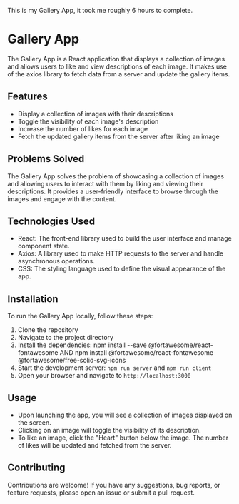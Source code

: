 This is my Gallery App, it took me roughly 6 hours to complete.

# Gallery App

The Gallery App is a React application that displays a collection of images and allows users to like and view descriptions of each image. It makes use of the axios library to fetch data from a server and update the gallery items.

## Features

- Display a collection of images with their descriptions
- Toggle the visibility of each image's description
- Increase the number of likes for each image
- Fetch the updated gallery items from the server after liking an image

## Problems Solved

The Gallery App solves the problem of showcasing a collection of images and allowing users to interact with them by liking and viewing their descriptions. It provides a user-friendly interface to browse through the images and engage with the content.

## Technologies Used

- React: The front-end library used to build the user interface and manage component state.
- Axios: A library used to make HTTP requests to the server and handle asynchronous operations.
- CSS: The styling language used to define the visual appearance of the app.

## Installation

To run the Gallery App locally, follow these steps:

1. Clone the repository
2. Navigate to the project directory
3. Install the dependencies: npm install --save @fortawesome/react-fontawesome AND npm install @fortawesome/react-fontawesome @fortawesome/free-solid-svg-icons
4. Start the development server: `npm run server` and `npm run client`
5. Open your browser and navigate to `http://localhost:3000`

## Usage

- Upon launching the app, you will see a collection of images displayed on the screen.
- Clicking on an image will toggle the visibility of its description.
- To like an image, click the "Heart" button below the image. The number of likes will be updated and fetched from the server.

## Contributing

Contributions are welcome! If you have any suggestions, bug reports, or feature requests, please open an issue or submit a pull request.
